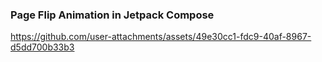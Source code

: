 ### Page Flip Animation in Jetpack Compose


https://github.com/user-attachments/assets/49e30cc1-fdc9-40af-8967-d5dd700b33b3

